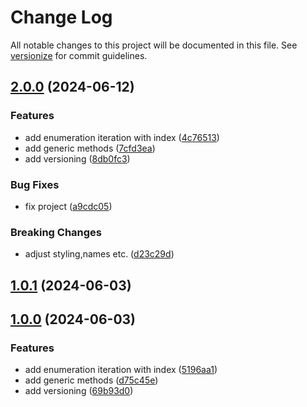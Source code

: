 # Change Log

All notable changes to this project will be documented in this file. See [versionize](https://github.com/versionize/versionize) for commit guidelines.

<a name="2.0.0"></a>
## [2.0.0](https://www.github.com/SarcasticMoose/mcda-toolkit/releases/tag/v2.0.0) (2024-06-12)

### Features

* add enumeration iteration with index ([4c76513](https://www.github.com/SarcasticMoose/mcda-toolkit/commit/4c76513a9100a629accd43f28bd41d33d6e211ea))
* add generic methods ([7cfd3ea](https://www.github.com/SarcasticMoose/mcda-toolkit/commit/7cfd3eac2afcd59b4c7f2e808eddf9aa926386a5))
* add versioning ([8db0fc3](https://www.github.com/SarcasticMoose/mcda-toolkit/commit/8db0fc30cd345134a7210b069fb519b193f27bc8))

### Bug Fixes

* fix project ([a9cdc05](https://www.github.com/SarcasticMoose/mcda-toolkit/commit/a9cdc05d72d01901eb0be13aa1772187fabfa083))

### Breaking Changes

* adjust styling,names etc. ([d23c29d](https://www.github.com/SarcasticMoose/mcda-toolkit/commit/d23c29dd9d1f3924f5aabc82b5a3472bc085d9dd))

<a name="1.0.1"></a>
## [1.0.1](https://www.github.com/SarcasticMoose/mcda-toolkit/releases/tag/v1.0.1) (2024-06-03)

<a name="1.0.0"></a>
## [1.0.0](https://www.github.com/SarcasticMoose/mcda-toolkit/releases/tag/v1.0.0) (2024-06-03)

### Features

* add enumeration iteration with index ([5196aa1](https://www.github.com/SarcasticMoose/mcda-toolkit/commit/5196aa1df9c2b86d6a495454b2e3fb9a2a5f3d1d))
* add generic methods ([d75c45e](https://www.github.com/SarcasticMoose/mcda-toolkit/commit/d75c45e9bb11a8a001be2151ffd8a070d1461fc7))
* add versioning ([69b93d0](https://www.github.com/SarcasticMoose/mcda-toolkit/commit/69b93d0b2d4669bb7ffb28f3e36fb754280ea352))

